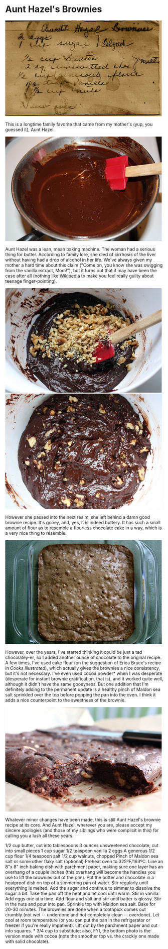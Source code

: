 
# Aunt Hazel's Brownies

![](images/2011/10/AuntHazelsBrownies.jpg)

This is a longtime family favorite that came from my mother's (yup, you guessed it), Aunt Hazel.

![](images/2011/10/chocolatebath.jpg)

Aunt Hazel was a lean, mean baking machine. The woman had a serious thing for butter. According to family lore, she died of cirrhosis of the liver without having had a drop of alcohol in her life. We've always given my mother a hard time about this claim ("Come on, you know she was swigging from the vanilla extract, Mom!"), but it turns out that it may have been the case after all (nothing like [Wikipedia](http://en.wikipedia.org/wiki/Non-alcoholic_fatty_liver_disease) to make you feel really guilty about teenage finger-pointing).

![](images/2011/10/aunt-hazel-nuts.jpg) ![](images/2011/10/aunt-hazelmixed.jpg)

However she passed into the next realm, she left behind a damn good brownie recipe. It's gooey, and, yes, it is indeed buttery. It has such a small amount of flour as to resemble a flourless chocolate cake in a way, which is a very nice thing to resemble.

![](images/2011/10/aunt-hazel-pan.jpg)

However, over the years, I've started thinking it could be just a tad chocolatey-er, so I added another ounce of chocolate to the original recipe. A few times, I've used cake flour (on the suggestion of Erica Bruce's recipe in _Cooks Illustrated_), which actually gives the brownies a nice consistency, but it's not necessary. I've even used cocoa powder\* when I was desperate (desperate for instant brownie gratification, that is), and it worked quite well, although it didn't have the same gooeyness. But one addition that I'm definitely adding to the permanent update is a healthy pinch of Maldon sea salt sprinkled over the top before popping the pan into the oven. I think it adds a nice counterpoint to the sweetness of the brownie.

![](images/2011/10/aunt-hazel-cut.jpg)

Whatever minor changes have been made, this is still Aunt Hazel's brownie recipe at its core. And Aunt Hazel, wherever you are, please accept my sincere apologies (and those of my siblings who were complicit in this) for calling you a lush all these years.


1/2 cup butter, cut into tablespoons 3 ounces unsweetened chocolate, cut into small pieces 1 cup sugar 1/2 teaspoon vanilla 2 eggs A generous 1/2 cup flour 1/4 teaspoon salt 1/2 cup walnuts, chopped Pinch of Maldon sea salt or some other flaky salt (optional) Preheat oven to 325ºF/163ºC. Line an 8"x 8" inch baking dish with parchment paper, making sure one layer has an overhang of a couple inches (this overhang will become the handles you use to lift the brownies out of the pan). Put the butter and chocolate in a heatproof dish on top of a simmering pan of water. Stir regularly until everything is melted. Add the sugar and continue to simmer to dissolve the sugar a bit. Take the pan off the heat and let cool until warm. Stir in vanilla. Add eggs one at a time. Add flour and salt and stir until batter is glossy. Stir in the nuts and pour into pan. Sprinkle top with Maldon sea salt. Bake for 20-30 minutes. The brownies are done when a toothpick comes out crumbly (not wet -- underdone and not completely clean -- overdone). Let cool at room temperature (or you can put the pan in the refrigerator or freezer if you're really impatient). Lift out by the parchment paper and cut into squares. * 3/4 cup to substitute; also, FYI, the bottom photo is the version made with cocoa (note the smoother top vs. the crackly one made with solid chocolate).
